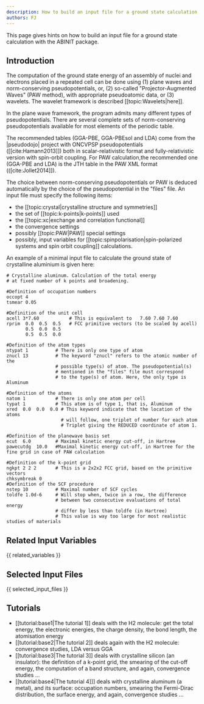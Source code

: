 ```yaml
---
description: How to build an input file for a ground state calculation
authors: FJ
---
```

<!--- This is the source file for this topics. Can be edited. -->

This page gives hints on how to build an input file for a ground state calculation with the ABINIT package.

## Introduction

The computation of the ground state energy of an assembly of nuclei and
electrons placed in a repeated cell can be done using (1) plane waves and
norm-conserving pseudopotentials, or, (2) so-called "Projector-Augmented
Waves" (PAW method), with appropriate pseudoatomic data, or (3) wavelets. The
wavelet framework is described [[topic:Wavelets|here]].  

In the plane wave framework, the program admits many different types of
pseudopotentials. There are several complete sets of norm-conserving
pseudopotentials available for most elements of the periodic table. 

The recommended tables (GGA-PBE, GGA-PBEsol and LDA) come from the |pseudodojo| project 
with ONCVPSP pseudopotentials ([[cite:Hamann2013]]) 
both in scalar-relativistic format and fully-relativistic version with spin-orbit coupling. 
For PAW calculation,the recommended one (GGA-PBE and LDA) is the JTH
table in the PAW XML format (([cite:Jollet2014]]). 

The choice between norm-conserving
pseudopotentials or PAW is deduced automatically by the choice of the
pseudopotential in the "files" file. An input file must specify the following items: 

* the [[topic:crystal|crystalline structure and symmetries]]
* the set of [[topic:k-points|k-points]] used
* the [[topic:xc|exchange and correlation functional]]
* the convergence settings
* possibly [[topic:PAW|PAW]] special settings
* possibly, input variables for [[topic:spinpolarisation|spin-polarized systems and spin orbit coupling]] calculations.


An example of a minimal input file to calculate the ground state of crystalline aluminium is given here:


```
# Crystalline aluminum. Calculation of the total energy
# at fixed number of k points and broadening.

#Definition of occupation numbers
occopt 4
tsmear 0.05

#Definition of the unit cell
acell 3*7.60           # This is equivalent to   7.60 7.60 7.60
rprim  0.0  0.5  0.5   # FCC primitive vectors (to be scaled by acell)
       0.5  0.0  0.5
       0.5  0.5  0.0

#Definition of the atom types
ntypat 1          # There is only one type of atom
znucl 13          # The keyword "znucl" refers to the atomic number of the
                  # possible type(s) of atom. The pseudopotential(s)
                  # mentioned in the "files" file must correspond
                  # to the type(s) of atom. Here, the only type is Aluminum

#Definition of the atoms
natom 1           # There is only one atom per cell
typat 1           # This atom is of type 1, that is, Aluminum
xred  0.0  0.0  0.0 # This keyword indicate that the location of the atoms
                    # will follow, one triplet of number for each atom
                    # Triplet giving the REDUCED coordinate of atom 1.

#Definition of the planewave basis set
ecut  6.0         # Maximal kinetic energy cut-off, in Hartree
pawecutdg  10.0   #Maximal kinetic energy cut-off, in Hartree for the fine grid in case of PAW calculation

#Definition of the k-point grid
ngkpt 2 2 2       # This is a 2x2x2 FCC grid, based on the primitive vectors
chksymbreak 0
#Definition of the SCF procedure
nstep 10          # Maximal number of SCF cycles
toldfe 1.0d-6     # Will stop when, twice in a row, the difference
                  # between two consecutive evaluations of total energy
                  # differ by less than toldfe (in Hartree)
                  # This value is way too large for most realistic studies of materials       
```

## Related Input Variables

{{ related_variables }}

## Selected Input Files

{{ selected_input_files }}

## Tutorials

* [[tutorial:base1|The tutorial 1]] deals with the H2 molecule: get the total energy, the electronic energies, the charge density, the bond length, the atomisation energy 
* [[tutorial:base2|The tutorial 2]] deals again with the H2 molecule: convergence studies, LDA versus GGA 
* [[tutorial:base3|The tutorial 3]] deals with crystalline silicon (an insulator): the definition of a k-point grid, the smearing of the cut-off energy, the computation of a band structure, and again, convergence studies ...
* [[tutorial:base4|The tutorial 4]]] deals with crystalline aluminum (a metal), and its surface: occupation numbers, smearing the Fermi-Dirac distribution, the surface energy, and again, convergence studies ...

